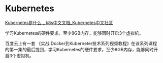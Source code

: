 # Kubernetes



[Kubernetes是什么 _ k8s中文文档_Kubernetes中文社区](http://docs.kubernetes.org.cn/227.html "Kubernetes是什么 _ k8s中文文档_Kubernetes中文社区")



学习Kubernetes的硬件要求，至少8GB内存，能够同时开启3个虚拟机。



百度云上有一套  《实战 Docker到Kuberneter技术系列视频教程》在该系列课程的第一集的最后提到，学习Kubernetes的硬件要求，至少8GB内存，能够同时开启3个虚拟机。